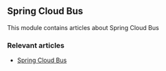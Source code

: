 ## Spring Cloud Bus

This module contains articles about Spring Cloud Bus

### Relevant articles

- [Spring Cloud Bus](http://www.baeldung.com/spring-cloud-bus)
